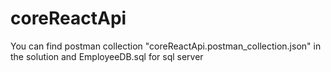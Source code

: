 # coreReactApi

<p>You can find postman collection "coreReactApi.postman_collection.json" in the solution and EmployeeDB.sql for sql server<p\>
